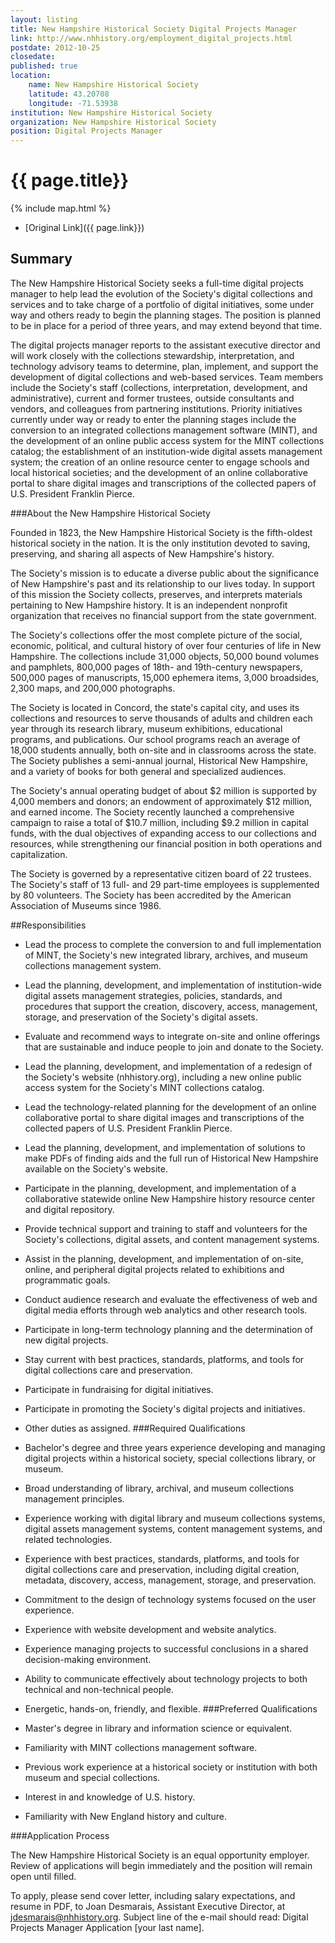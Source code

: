 ```yaml
---
layout: listing
title: New Hampshire Historical Society Digital Projects Manager
link: http://www.nhhistory.org/employment_digital_projects.html 
postdate: 2012-10-25
closedate:
published: true
location:
    name: New Hampshire Historical Society
    latitude: 43.20708
    longitude: -71.53938
institution: New Hampshire Historical Society
organization: New Hampshire Historical Society
position: Digital Projects Manager
---
```



# {{ page.title}}

{% include map.html %}



* [Original Link]({{ page.link}})

## Summary

The New Hampshire Historical Society seeks a full-time digital projects manager to help lead the evolution of the Society's digital collections and services and to take charge of a portfolio of digital initiatives, some under way and others ready to begin the planning stages. The position is planned to be in place for a period of three years, and may extend beyond that time.

The digital projects manager reports to the assistant executive director and will work closely with the collections stewardship, interpretation, and technology advisory teams to determine, plan, implement, and support the development of digital collections and web-based services. Team members include the Society's staff (collections, interpretation, development, and administrative), current and former trustees, outside consultants and vendors, and colleagues from partnering institutions. Priority initiatives currently under way or ready to enter the planning stages include the conversion to an integrated collections management software (MINT), and the development of an online public access system for the MINT collections catalog; the establishment of an institution-wide digital assets management system; the creation of an online resource center to engage schools and local historical societies; and the development of an online collaborative portal to share digital images and transcriptions of the collected papers of U.S. President Franklin Pierce.

###About the New Hampshire Historical Society

Founded in 1823, the New Hampshire Historical Society is the fifth-oldest historical society in the nation. It is the only institution devoted to saving, preserving, and sharing all aspects of New Hampshire's history.

The Society's mission is to educate a diverse public about the significance of New Hampshire's past and its relationship to our lives today. In support of this mission the Society collects, preserves, and interprets materials pertaining to New Hampshire history. It is an independent nonprofit organization that receives no financial support from the state government.

The Society's collections offer the most complete picture of the social, economic, political, and cultural history of over four centuries of life in New Hampshire. The collections include 31,000 objects, 50,000 bound volumes and pamphlets, 800,000 pages of 18th- and 19th-century newspapers, 500,000 pages of manuscripts, 15,000 ephemera items, 3,000 broadsides, 2,300 maps, and 200,000 photographs.

The Society is located in Concord, the state's capital city, and uses its collections and resources to serve thousands of adults and children each year through its research library, museum exhibitions, educational programs, and publications. Our school programs reach an average of 18,000 students annually, both on-site and in classrooms across the state. The Society publishes a semi-annual journal, Historical New Hampshire, and a variety of books for both general and specialized audiences.

The Society's annual operating budget of about $2 million is supported by 4,000 members and donors; an endowment of approximately $12 million, and earned income. The Society recently launched a comprehensive campaign to raise a total of $10.7 million, including $9.2 million in capital funds, with the dual objectives of expanding access to our collections and resources, while strengthening our financial position in both operations and capitalization.

The Society is governed by a representative citizen board of 22 trustees. The Society's staff of 13 full- and 29 part-time employees is supplemented by 80 volunteers. The Society has been accredited by the American Association of Museums since 1986.

##Responsibilities

* Lead the process to complete the conversion to and full implementation of MINT, the Society's new integrated library, archives, and museum collections management system.
* Lead the planning, development, and implementation of institution-wide digital assets management strategies, policies, standards, and procedures that support the creation, discovery, access, management, storage, and preservation of the Society's digital assets.
* Evaluate and recommend ways to integrate on-site and online offerings that are sustainable and induce people to join and donate to the Society.
* Lead the planning, development, and implementation of a redesign of the Society's website (nhhistory.org), including a new online public access system for the Society's MINT collections catalog.
* Lead the technology-related planning for the development of an online collaborative portal to share digital images and transcriptions of the collected papers of U.S. President Franklin Pierce.
* Lead the planning, development, and implementation of solutions to make PDFs of finding aids and the full run of Historical New Hampshire available on the Society's website.
* Participate in the planning, development, and implementation of a collaborative statewide online New Hampshire history resource center and digital repository.
* Provide technical support and training to staff and volunteers for the Society's collections, digital assets, and content management systems.
* Assist in the planning, development, and implementation of on-site, online, and peripheral digital projects related to exhibitions and programmatic goals.
* Conduct audience research and evaluate the effectiveness of web and digital media efforts through web analytics and other research tools.
* Participate in long-term technology planning and the determination of new digital projects.
* Stay current with best practices, standards, platforms, and tools for digital collections care and preservation.
* Participate in fundraising for digital initiatives.
* Participate in promoting the Society's digital projects and initiatives.
* Other duties as assigned.
###Required Qualifications

* Bachelor's degree and three years experience developing and managing digital projects within a historical society, special collections library, or museum.
* Broad understanding of library, archival, and museum collections management principles.
* Experience working with digital library and museum collections systems, digital assets management systems, content management systems, and related technologies.
* Experience with best practices, standards, platforms, and tools for digital collections care and preservation, including digital creation, metadata, discovery, access, management, storage, and preservation.
* Commitment to the design of technology systems focused on the user experience.
* Experience with website development and website analytics.
* Experience managing projects to successful conclusions in a shared decision-making environment.
* Ability to communicate effectively about technology projects to both technical and non-technical people.
* Energetic, hands-on, friendly, and flexible.
###Preferred Qualifications

* Master's degree in library and information science or equivalent.
* Familiarity with MINT collections management software.
* Previous work experience at a historical society or institution with both museum and special collections.
* Interest in and knowledge of U.S. history.
* Familiarity with New England history and culture.

###Application Process

The New Hampshire Historical Society is an equal opportunity employer. Review of applications will begin immediately and the position will remain open until filled.

To apply, please send cover letter, including salary expectations, and resume in PDF, to Joan Desmarais, Assistant Executive Director, at <jdesmarais@nhhistory.org>. Subject line of the e-mail should read: Digital Projects Manager Application [your last name].